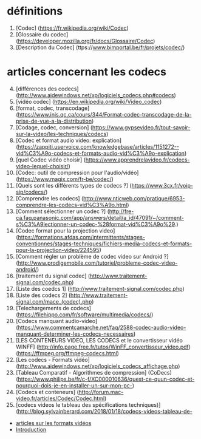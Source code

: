 
# définitions
1. [Codec] (https://fr.wikipedia.org/wiki/Codec) 
2. [Glossaire du codec] (https://developer.mozilla.org/fr/docs/Glossaire/Codec)
3. [Description du Codec] (ttps://www.bimportal.be/fr/projets/codec/)

# articles concernant les codecs
4. [différences des codecs] (http://www.aidewindows.net/xp/logiciels_codecs.php#codecs) 
5. [vidéo codec] (https://en.wikipedia.org/wiki/Video_codec)
6. [format, codec, transcodage] (https://www.inis.qc.ca/cours/344/Format-codec-transcodage-de-la-prise-de-vue-a-la-distribution)
7. [Codage, codec, conversion] (https://www.gypsevideo.fr/tout-savoir-sur-la-video/les-techniques/codecs)
8. [Codec et format audio video: explication] (https://zappiti.uservoice.com/knowledgebase/articles/1151272--vid%C3%A9o-codecs-et-formats-audio-vid%C3%A9o-explication)
9. [quel Codec vidéo choisir] (https://www.apprendrelavideo.fr/codecs-video-lequel-choisir/)
10. [Codec: outil de compression pour l'audio/vidéo] (https://www.magix.com/fr-be/codec/)
11. [Quels sont les différents types de codecs ?] (https://www.3cx.fr/voip-sip/codecs/)
12. [Comprendre les codecs] (http://www.nticweb.com/pratique/6953-comprendre-les-codecs-vid%C3%A9o.html)
13. [Comment sélectionner un codec ?] (http://fre-ca.faq.panasonic.com/app/answers/detail/a_id/47091/~/comment-s%C3%A9lectionner-un-codec-%28format-vid%C3%A9o%29.)
14. [Codec format pour la projection video] (https://formations.afdas.com/intermittents/stages-conventionnes/stages-techniques/fichiers-media-codecs-et-formats-pour-la-projection-video/224595)
15. [Comment régler un problème de codec video sur Android ?] (http://www.prodigemobile.com/tutoriel/probleme-codec-video-android/)
16. [traitement du signal codec] (http://www.traitement-signal.com/codec.php)
17. [Liste des coedcs 1]  (http://www.traitement-signal.com/codec.php)
18. [Liste des codecs 2] (http://www.traitement-signal.com/mace_(codec).php)
19. [Telechargements de codecs] (https://filehippo.com/fr/software/multimedia/codecs/)
20. [Codecs manquant audio-video] (https://www.commentcamarche.net/faq/2588-codec-audio-video-manquant-determiner-les-codecs-necessaires)
21. [LES CONTENEURS VIDEO, LES CODECS et le convertisseur vidéo WINFF] (http://info.page.free.fr/tutos/WinFF_convertisseur_video.pdf)
(https://ffmpeg.org/ffmpeg-codecs.html)
22. [Les codecs - Formats vidéo] (http://www.aidewindows.net/xp/logiciels_codecs_affichage.php)
23. [Tableau Comparatif - Algorithmes de compression] (CoDecs)(https://www.philips.be/fr/c-f/XC000010636/quest-ce-quun-codec-et-pourquoi-dois-je-en-installer-un-sur-mon-pc-)
24. [Codecs et conteneurs] (http://forum.mac-video.fr/articles/Codec/Codec.html)
25. [codecs videos le tableau des spécifications techniques)] (http://blog.sylvainberard.com/2018/01/18/codecs-videos-tableau-de-

- [articles sur les formats vidéos](Formats_Vidéos.md)
- [Introduction](Introduction.md)
